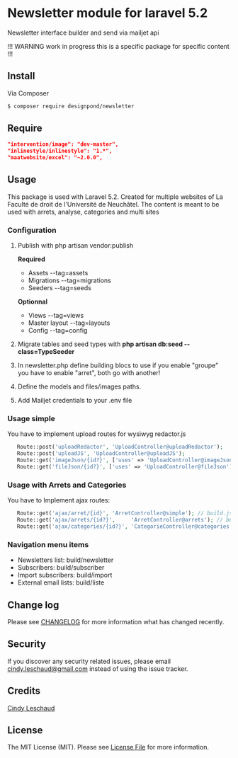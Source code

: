 # Newsletter module for laravel 5.2

Newsletter interface builder and send via mailjet api

!!! WARNING work in progress this is a specific package for specific content !!!

## Install

Via Composer

``` bash
$ composer require designpond/newsletter
```

## Require

``` json
"intervention/image": "dev-master",
"inlinestyle/inlinestyle": "1.*",
"maatwebsite/excel": "~2.0.0",
```

## Usage

This package is used with Laravel 5.2.
Created for multiple websites of La Faculté de droit de l'Université de Neuchâtel.
The content is meant to be used with arrets, analyse, categories and multi sites

### Configuration

1. Publish with php artisan vendor:publish

     **Required**
     + Assets --tag=assets 
     + Migrations --tag=migrations
     + Seeders --tag=seeds
     
     **Optionnal**
     + Views --tag=views
     + Master layout --tag=layouts  
     + Config --tag=config  
 
2. Migrate tables and seed types with **php artisan db:seed --class=TypeSeeder** 
3. In newsletter.php define building blocs to use if you enable "groupe" you have to enable "arret", both go with another!
4. Define the models and files/images paths.
5. Add Mailjet credentials to your .env file

### Usage simple

You have to implement upload routes for wysiwyg redactor.js

```php
   Route::post('uploadRedactor', 'UploadController@uploadRedactor');
   Route::post('uploadJS', 'UploadController@uploadJS');
   Route::get('imageJson/{id?}', ['uses' => 'UploadController@imageJson']);
   Route::get('fileJson/{id?}', ['uses' => 'UploadController@fileJson']);
```

### Usage with Arrets and Categories

You have to Implement ajax routes:
``` php
   Route::get('ajax/arret/{id}', 'ArretController@simple'); // build.js
   Route::get('ajax/arrets/{id?}',     'ArretController@arrets'); // build.js
   Route::get('ajax/categories/{id?}', 'CategorieController@categories'); // utils.js
```

### Navigation menu items

+ Newsletters list: build/newsletter
+ Subscribers: build/subscriber
+ Import subscribers: build/import
+ External email lists: build/liste

## Change log

Please see [CHANGELOG](CHANGELOG.md) for more information what has changed recently.

## Security

If you discover any security related issues, please email cindy.leschaud@gmail.com instead of using the issue tracker.

## Credits

[Cindy Leschaud](http://www.designpond.ch)

## License

The MIT License (MIT). Please see [License File](LICENSE.md) for more information.

[link-downloads]: https://packagist.org/packages/:vendor/:package_name
[link-author]: https://github.com/DesignPond
